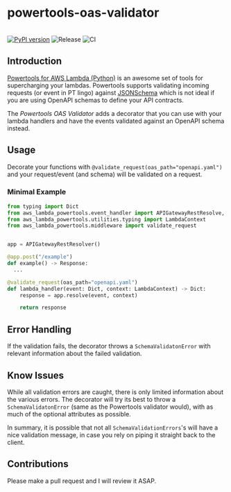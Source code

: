 # powertools-oas-validator
<br>[![PyPI version](https://badge.fury.io/py/powertools-oas-validator.svg)](https://pypi.org/project/powertools-oas-validator/) ![Release](https://github.com/RasmusFangel/powertools-oas-validator/workflows/Release/badge.svg) ![CI](https://github.com/RasmusFangel/powertools-oas-validator/workflows/CI/badge.svg)

## Introduction

[Powertools for AWS Lambda (Python)](https://github.com/aws-powertools/powertools-lambda-python) is an awesome set of tools for supercharging your lambdas. Powertools supports validating incoming requests (or event in PT lingo) against [JSONSchema](https://json-schema.org/) which is not ideal if you are using OpenAPI schemas to define your API contracts.

The *Powertools OAS Validator* adds a decorator that you can use with your lambda handlers and have the events validated against an OpenAPI schema instead.


## Usage
Decorate your functions with `@validate_request(oas_path="openapi.yaml")` and your request/event (and schema) will be validated on a request.


### Minimal Example

```python
from typing import Dict
from aws_lambda_powertools.event_handler import APIGatewayRestResolve, Rresponse
from aws_lambda_powertools.utilities.typing import LambdaContext
from aws_lambda_powertools.middleware import validate_request


app = APIGatewayRestResolver()

@app.post("/example")
def example() -> Response:
  ...

@validate_request(oas_path="openapi.yaml")
def lambda_handler(event: Dict, context: LambdaContext) -> Dict:
    response = app.resolve(event, context)

    return response
```

## Error Handling
If the validation fails, the decorator throws a `SchemaValidatonError` with relevant information about the failed validation.


## Know Issues
While all validation errors are caught, there is only limited information about the various errors. The decorator will try its best to throw a `SchemaValidatonError`
(same as the Powertools validator would), with as much of the optional attributes as possible.

In summary, it is possible that not all `SchemaValidationErrors`'s will have a nice validation message, in case you rely on piping it straight back to the client.


## Contributions
Please make a pull request and I will review it ASAP.
